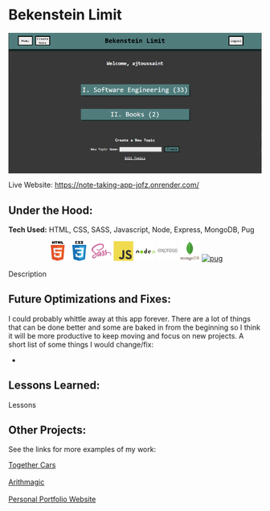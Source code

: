<h1>Bekenstein Limit</h1>
<a href="https://note-taking-app-jofz.onrender.com/">
  <img align="center" src="https://github.com/ajtoussaint/Profile-Images/blob/main/BekensteinLimit.PNG?raw=true" />
</a>
<p>Live Website: <a href="https://note-taking-app-jofz.onrender.com/">https://note-taking-app-jofz.onrender.com/</a></p>

<h2>Under the Hood:</h2>
<p>
  <b>Tech Used:</b> HTML, CSS, SASS, Javascript, Node, Express, MongoDB, Pug
 <p align="center">
   <img src="https://raw.githubusercontent.com/devicons/devicon/master/icons/html5/html5-original-wordmark.svg" alt="html5" width="40" height="40"/>
   <img src="https://raw.githubusercontent.com/devicons/devicon/master/icons/css3/css3-original-wordmark.svg" alt="css3" width="40" height="40"/> 
   <img src="https://raw.githubusercontent.com/devicons/devicon/master/icons/sass/sass-original.svg" alt="sass" width="40" height="40"/>
   <img src="https://raw.githubusercontent.com/devicons/devicon/master/icons/javascript/javascript-original.svg" alt="javascript" width="40" height="40"/>
   <img src="https://raw.githubusercontent.com/devicons/devicon/master/icons/nodejs/nodejs-original-wordmark.svg" alt="nodejs" width="40" height="40"/>
 <img src="https://raw.githubusercontent.com/devicons/devicon/master/icons/express/express-original-wordmark.svg" alt="express" width="40" height="40"/>
   <img src="https://raw.githubusercontent.com/devicons/devicon/master/icons/mongodb/mongodb-original-wordmark.svg" alt="mongodb" width="40" height="40"/>
   <a href="https://pugjs.org" target="_blank" rel="noreferrer"> <img src="https://cdn.worldvectorlogo.com/logos/pug.svg" alt="pug" width="40" height="40"/> </a>
 </p>
 <p>
  Description
 </p>
 
</p>

<h2>Future Optimizations and Fixes:</h2>
<p>
  I could probably whittle away at this app forever. There are a lot of things that can be done better and some are baked in from the beginning so I think it will be more productive to keep moving and focus on new projects. A short list of some things I would change/fix:
  <ul>
    <li></li>
  </ul>
  

</p>

<h2>Lessons Learned:</h2>
<p>Lessons
</p>

<h2>Other Projects:</h2>
<p>See the links for more examples of my work:</p>
<a href="https://github.com/ajtoussaint/together-cars">Together Cars</a>
<br></br>
<a href="https://play.google.com/store/apps/details?id=com.Saint2.MMR">Arithmagic</a>
<br></br>
<a href="https://github.com/ajtoussaint/personal-website">Personal Portfolio Website</a>
